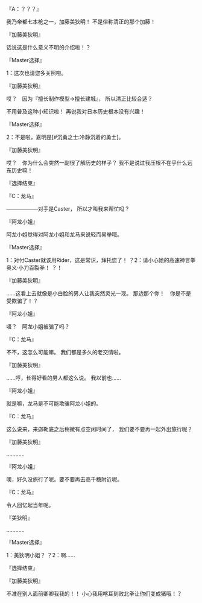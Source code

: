 『A：？？？』

我乃帝都七本枪之一，加藤美狄明！
不是俗称清正的那个加藤！

『加藤美狄明』

话说这是什么意义不明的介绍啦！？

『Master选择』

1：这次也请您多关照啦。

『加藤美狄明』

哎？　因为『擅长制作模型→擅长建城』，
所以清正比较合适？

不用普及这种小知识啦！
再说我对日本历史根本没有兴趣！

『Master选择』

2：不是啦，嘉明是[#沉勇之士:冷静沉着的勇士]。

『加藤美狄明』

哎？　你为什么会突然一副很了解历史的样子？
我不是说过我压根不在乎什么远东历史嘛！

『选择结束』

『C：龙马』

——————对手是Caster，
所以才叫我来帮忙吗？

『阿龙小姐』

阿龙小姐觉得对阿龙小姐和龙马来说轻而易举哦。

『Master选择』

1：对付Caster就该用Rider，这是常识，拜托您了！
？2：请小心她的高速神言拳奥义·小刀百裂拳！
？！

『加藤美狄明』

……这看上去就像是小白脸的男人让我突然灵光一现。
那边那个你！　你是不是受欺骗了！？

『阿龙小姐』

唔？　阿龙小姐被骗了吗？

『C：龙马』

不不，这怎么可能嘛。
我们都是多久的老交情啦。

『加藤美狄明』

……哼，长得好看的男人都这么说。
我以前也……

『阿龙小姐』

就是嘛，龙马是不可能欺骗阿龙小姐的。

『C：龙马』

这么说来，来迦勒底之后稍微有点空闲时间了，
我们要不要再一起外出旅行呢？

『加藤美狄明』

…………

『阿龙小姐』

噢，好久没旅行了呢。要不要再去高千穗附近呢。

『C：龙马』

令人回忆起当年呢。

『美狄明』

…………

『Master选择』

1：美狄明小姐？
？2：啊……

『选择结束』

『加藤美狄明』

不准在别人面前卿卿我我的！！
小心我用喀耳刻败北拳让你们变成猪哦！？

